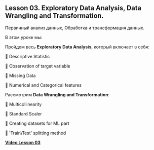 
## Lesson 03. Exploratory Data Analysis, Data Wrangling and Transformation.

Первичный анализ данных, Обработка и трансформация данных.

В этом уроке мы:

Пройдем весь **Exploratory Data Analysis**, который включает в себя:

📌    Descriptive Statistic

📌    Observation of target variable

📌    Missing Data

📌    Numerical and Categorical features 

Рассмотрим **Data Wrangling and Transformation**:
 
📌    Multicollinearity

📌    Standard Scaler

📌    Creating datasets for ML part

📌    'Train\Test' splitting method

[**Video Lesson 03**](https://youtu.be/S-ZBb4yvxAQ)
